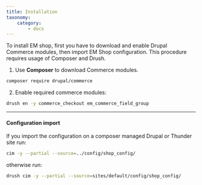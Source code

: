 ```yaml
---
title: Installation
taxonomy:
    category:
        - docs
---
```


To install EM shop, first you have to download and enable Drupal Commerce modules, then import EM Shop configuration. This procedure requires usage of Composer and Drush.

1. Use **Composer** to download Commerce modules. 

```sh
composer require drupal/commerce
```

2. Enable required commerce modules:

```sh
drush en -y commerce_checkout em_commerce_field_group
```

---

#### Configuration import

If you import the configuration on a composer managed Drupal or Thunder site run:

```sh
cim -y --partial --source=../config/shop_config/
```

otherwise run:

```sh
drush cim -y --partial --source=sites/default/config/shop_config/
```


